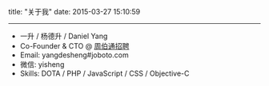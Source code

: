title: "关于我"
date: 2015-03-27 15:10:59

---

- 一升 / 杨德升 / Daniel Yang
- Co-Founder & CTO @ [周伯通招聘](http://www.jobtong.com)
- Email: yangdesheng#joboto.com
- 微信: yisheng
- Skills: DOTA / PHP / JavaScript / CSS / Objective-C
